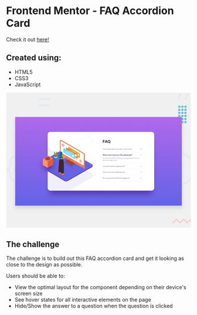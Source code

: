 # Frontend Mentor - FAQ Accordion Card

Check it out [here!](https://ianbrdeguzman.github.io/faq-accordion-card/)

## Created using:

-   HTML5
-   CSS3
-   JavaScript

![Design preview for the FAQ Accordion Card coding challenge](./design/desktop-preview.jpg)

## The challenge

The challenge is to build out this FAQ accordion card and get it looking as close to the design as possible.

Users should be able to:

-   View the optimal layout for the component depending on their device's screen size
-   See hover states for all interactive elements on the page
-   Hide/Show the answer to a question when the question is clicked
